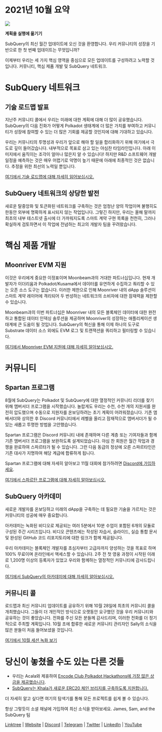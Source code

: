# 2021년 10월 요약

![](https://miro.medium.com/max/1400/1*Yf3LOc6onAZ-XRQLPyxAmQ.png)

**계획을 실행에 옮기기**

SubQuery의 최신 월간 업데이트에 오신 것을 환영합니다. 우리 커뮤니티의 성장을 기반으로 한 첫 번째 업데이트는 무엇입니까?

이제부터 우리는 세 가지 핵심 영역을 중심으로 모든 업데이트를 구성하려고 노력할 것입니다. 커뮤니티, 핵심 제품 개발 및 SubQuery 네트워크.

# SubQuery 네트워크

## 기술 로드맵 발표

지난주 커뮤니티 콜에서 우리는 미래에 대한 계획에 대해 더 많이 공유했습니다. SubQuery의 다음 진화가 어떻게 Polkadot 생태계에 더 많은 가치를 부여하고 커뮤니티가 성장에 참여할 수 있는 더 많은 기회를 제공할 것인지에 대해 기대하고 있습니다.

우리는 커뮤니티의 투명성과 우리가 앞으로 해야 할 일을 합리화하기 위해 여기에서 극도로 깊이 들어갔습니다. 내부적으로 목표로 삼고 있는 야심찬 타임라인입니다. 아래 이미지에서 움직이는 조각이 얼마나 많은지 알 수 있습니다! 하지만 R&D 소프트웨어 개발 일정을 예측하는 것은 매우 어렵기로 악명이 높기 때문에 아래에 최종적인 것은 없습니다. 추정을 위한 최선의 노력일 뿐입니다.

[여기에서 기술 로드맵에 대해 자세히 읽어보십시오.](https://subquery.medium.com/subquery-releases-technical-roadmap-2a3a383c49b)

## SubQuery 네트워크의 상당한 발전

새로운 탈중앙화 및 토큰화된 네트워크를 구축하는 것은 엄청난 양의 작업이며 불행히도 한동안 외부에 명확하게 표시되지 않는 작업입니다. 그렇긴 하지만, 우리는 올해 말까지 최초의 내부 테스트넷 출시에 더 가까워지도록 스마트 계약 구현 목록을 천천히, 그러나 확실하게 검토하면서 이 작업에 전념하는 최고의 개발자 팀을 꾸려왔습니다.

# 핵심 제품 개발

## Moonriver EVM 지원

이것은 우리에게 중요한 이정표이며 Moonbeam과의 거대한 파트너십입니다. 현재 개발자가 이더리움과 Polkadot/Kusama에서 데이터를 유연하게 수집하고 쿼리할 수 있는 오픈 소스 도구는 없습니다. 이러한 제한으로 인해 Moonriver 내의 dApp 솔루션이 스마트 계약 레이어에 격리되어 두 번성하는 네트워크의 소비자에 대한 잠재력을 제한할 수 있습니다.

Moonbeam과의 이번 파트너십은 Moonriver 내의 모든 블록체인 데이터에 대한 완전하고 통합된 데이터 인덱싱 솔루션을 제공하며 Moonriver의 성장하는 애플리케이션 생태계에 큰 도움이 될 것입니다. SubQuery의 혁신을 통해 이제 하나의 도구로 Substrate 데이터 소스 외에도 EVM 로그 및 트랜잭션을 쿼리하고 필터링할 수 있습니다.

[여기에서 Moonriver EVM 지원에 대해 자세히 알아보십시오.](https://subquery.medium.com/subquery-adds-ethereum-virtual-machine-evm-functionality-in-integration-with-moonbeam-and-ddbcdf0fd8ff)

# 커뮤니티

## Spartan 프로그램

8월에 SubQuery는 Polkadot 및 SubQuery에 대한 열정적인 커뮤니티 리더를 찾기 위해 앰버서더 프로그램을 시작했습니다. 놀랍게도 우리는 수천, 수천 개의 지원서를 완전히 압도했으며 수동으로 지원자를 온보딩하려는 초기 계획이 어려워졌습니다. 기존 앰배서더와 상의한 후 Discord 커뮤니티에서 레벨을 올리고 잠재적으로 앰버서더가 될 수 있는 새롭고 투명한 방법을 고안했습니다.

Spartan 프로그램은 Discord 커뮤니티 내에 존재하며 다른 계층 또는 기여자들과 함께 기존 앰버서더 프로그램을 보완하도록 설계되었습니다. 야심 찬 회원은 월간 작업과 경쟁을 완료하여 스파르타가 될 수 있습니다. 그런 다음 동급의 정상에 오른 스파르타인은 기존 대사가 지명하여 해당 계급에 합류하게 됩니다.

Spartan 프로그램에 대해 자세히 알아보고 11월 대회에 참가하려면 [Discord에 가입하세요](https://discord.com/invite/subquery).

[여기에서 스파르탄 프로그램에 대해 자세히 알아보십시오.](https://subquery.medium.com/subquerys-new-spartan-programme-cf6c13653c6f)

## SubQuery 아카데미

새로운 개발자를 온보딩하고 미래의 dApp을 구축하는 데 필요한 기술을 가르치는 것은 커뮤니티의 성공에 매우 중요합니다.

아카데미는 녹화된 비디오로 제공되는 여러 5분에서 10분 수업이 포함된 6개의 모듈로 구성된 주간 시리즈입니다. 비디오 콘텐츠에는 작성된 자습서, 슬라이드, 실습 통합 문서 및 완성된 GitHub 코드 리포지토리에 대한 링크가 함께 제공됩니다.

우리 아카데미는 블록체인 개발자를 초심자부터 고급자까지 양성하는 것을 목표로 하며 100% 무료이며 온라인에서 액세스할 수 있습니다. 2주 전 첫 영웅 과정이 시작된 이래로 1,200명 이상의 등록자가 있었고 우리와 함께하는 열정적인 커뮤니티에 감사드립니다.

[여기에서 SubQuery의 아카데미에 대해 자세히 알아보십시오.](https://subquery.medium.com/subquery-launches-the-subquery-academy-9505dc66a01)

## 커뮤니티 콜

로드맵과 최신 커뮤니티 업데이트를 공유하기 위해 10월 28일에 최초의 커뮤니티 콜을 개최했습니다. 그들이 더 개인적인 방식으로 오랫동안 요구했던 것을 우리 커뮤니티와 공유하는 것이 좋았습니다. 전화를 주신 모든 분들께 감사드리며, 이러한 전화를 더 정기적으로 주최할 계획입니다. 10월 초에 합류한 새로운 커뮤니티 관리자인 Sally의 소식을 많은 분들이 처음 들어보셨을 것입니다.

[여기에서 10월 세션 녹화 보기](https://www.crowdcast.io/e/subquery-sessions-october)

# 당신이 놓쳤을 수도 있는 다른 것들

-   우리는 Acala와 제휴하여 [Encode Club Polkadot Hackathons에 가장 많은 상금을 제공했습니다](https://medium.com/encode-club/polkadot-hack-challenges-7cfeba1a4c0e).
-   [SubQuery는 Khala가 새로운 ERC20 체인 브리지를 구축하도록 지원합니다.](https://subquery.medium.com/subquery-helps-khala-build-their-new-erc20-chain-bridge-c3aa0e1e6a89)

더 자세히 알고 싶다면 여기의 탐색기를 통해 모든 프로젝트를 쉽게 볼 수 있습니다.

항상 그렇듯이 소셜 채널에 가입하여 최신 소식을 받아보세요. James, Sam, and the SubQuery 팀

[Linktree](https://linktr.ee/subquerynetwork)  |  [Website](https://subquery.network/)  |  [Discord](https://discord.com/invite/78zg8aBSMG)  |  [Telegram](https://t.me/subquerynetwork)  |  [Twitter](https://twitter.com/subquerynetwork)  |  [LinkedIn](https://www.linkedin.com/company/subquery)  |  [YouTube](https://www.youtube.com/channel/UCi1a6NUUjegcLHDFLr7CqLw)
